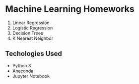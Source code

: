 # Machine Learning Homeworks

1. Linear Regression
2. Logistic Regression
3. Decision Trees
4. K Nearest Neighbor

## Techologies Used

* Python 3
* Anaconda
* Jupyter Notebook